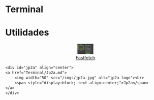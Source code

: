# Terminal

# Utilidades
<div>
    <div id="fast" align="center">
    <a href="Terminal/Fast.md">
        <img width="50" src="/imgs/Fast.png" alt="Fast logo"><br>
        <span style="display:block; text-align:center;">Fastfetch</span>
    </a>
    </div>

    <div id="jp2a" align="center">
    <a href="Terminal/Jp2a.md">
        <img width="50" src="/imgs/jp2a.jpg" alt="jp2a logo"><br>
        <span style="display:block; text-align:center;">Jp2a</span>
    </a>
    </div>
</div>
